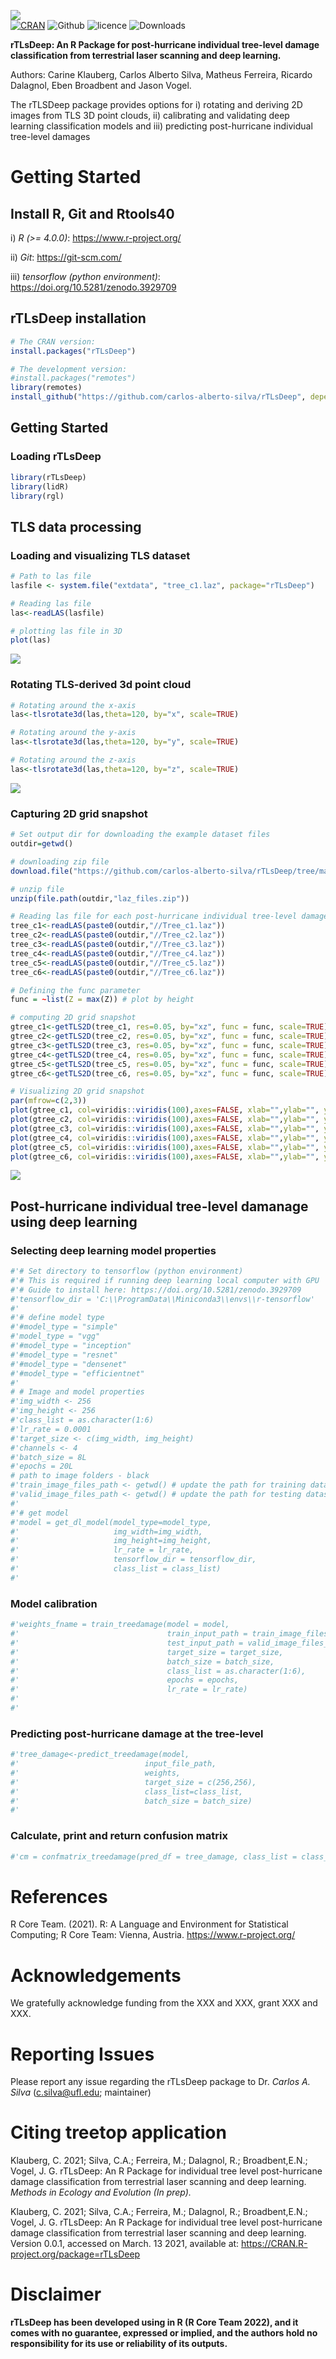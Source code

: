 ![](https://github.com/carlos-alberto-silva/rTLsDeep/blob/main/readme/wiki_page.png)<br/>
[![CRAN](https://www.r-pkg.org/badges/version/rTLsDeep)](https://cran.r-project.org/package=rTLsDeep)
![Github](https://img.shields.io/badge/Github-0.0.1-green.svg)
![licence](https://img.shields.io/badge/Licence-GPL--3-blue.svg) 
![Downloads](https://cranlogs.r-pkg.org/badges/grand-total/rTLsDeep)


**rTLsDeep: An R Package for post-hurricane individual tree-level damage classification from terrestrial laser scanning and deep learning.**

Authors: Carine Klauberg, Carlos Alberto Silva, Matheus Ferreira, Ricardo Dalagnol, Eben Broadbent and Jason Vogel.   

The rTLSDeep package provides options for i) rotating and deriving 2D images from TLS 3D point clouds, ii) calibrating and validating deep learning classification models and iii) predicting post-hurricane individual tree-level damages  

# Getting Started


## Install R, Git and Rtools40

i) *R (>= 4.0.0)*: https://www.r-project.org/

ii) *Git*: https://git-scm.com/

iii) *tensorflow (python environment)*: https://doi.org/10.5281/zenodo.3929709

## rTLsDeep installation
```r
# The CRAN version:
install.packages("rTLsDeep")

# The development version:
#install.packages("remotes")
library(remotes)
install_github("https://github.com/carlos-alberto-silva/rTLsDeep", dependencies = TRUE)

```    

## Getting Started

### Loading rTLsDeep
```r
library(rTLsDeep)
library(lidR)
library(rgl)

```

## TLS data processing

### Loading and visualizing TLS dataset 
```r
# Path to las file
lasfile <- system.file("extdata", "tree_c1.laz", package="rTLsDeep")

# Reading las file
las<-readLAS(lasfile)

# plotting las file in 3D
plot(las)
```
<img src="https://github.com/carlos-alberto-silva/weblidar-treetop/blob/master/readme/rTLsDeep.gif">


### Rotating TLS-derived 3d point cloud 
```r
# Rotating around the x-axis
las<-tlsrotate3d(las,theta=120, by="x", scale=TRUE)

# Rotating around the y-axis
las<-tlsrotate3d(las,theta=120, by="y", scale=TRUE)

# Rotating around the z-axis
las<-tlsrotate3d(las,theta=120, by="z", scale=TRUE)
```
![](https://github.com/carlos-alberto-silva/ForestGapR/blob/master/readme/spin3d.gif)


### Capturing 2D grid snapshot
```r
# Set output dir for downloading the example dataset files
outdir=getwd()

# downloading zip file
download.file("https://github.com/carlos-alberto-silva/rTLsDeep/tree/main/readme/laz_files.zip",destfile=file.path(outdir, "laz_files.zip"))

# unzip file 
unzip(file.path(outdir,"laz_files.zip"))

# Reading las file for each post-hurricane individual tree-level damage classes
tree_c1<-readLAS(paste0(outdir,"//Tree_c1.laz"))
tree_c2<-readLAS(paste0(outdir,"//Tree_c2.laz"))
tree_c3<-readLAS(paste0(outdir,"//Tree_c3.laz"))
tree_c4<-readLAS(paste0(outdir,"//Tree_c4.laz"))
tree_c5<-readLAS(paste0(outdir,"//Tree_c5.laz"))
tree_c6<-readLAS(paste0(outdir,"//Tree_c6.laz"))

# Defining the func parameter
func = ~list(Z = max(Z)) # plot by height

# computing 2D grid snapshot
gtree_c1<-getTLS2D(tree_c1, res=0.05, by="xz", func = func, scale=TRUE)
gtree_c2<-getTLS2D(tree_c2, res=0.05, by="xz", func = func, scale=TRUE)
gtree_c3<-getTLS2D(tree_c3, res=0.05, by="xz", func = func, scale=TRUE)
gtree_c4<-getTLS2D(tree_c4, res=0.05, by="xz", func = func, scale=TRUE)
gtree_c5<-getTLS2D(tree_c5, res=0.05, by="xz", func = func, scale=TRUE)
gtree_c6<-getTLS2D(tree_c6, res=0.05, by="xz", func = func, scale=TRUE)

# Visualizing 2D grid snapshot
par(mfrow=c(2,3))
plot(gtree_c1, col=viridis::viridis(100),axes=FALSE, xlab="",ylab="", ylim=c(0,30), main="C1",cex=2)
plot(gtree_c2, col=viridis::viridis(100),axes=FALSE, xlab="",ylab="", ylim=c(0,30), main="C2",cex=2)
plot(gtree_c3, col=viridis::viridis(100),axes=FALSE, xlab="",ylab="", ylim=c(0,30), main="C3",cex=2)
plot(gtree_c4, col=viridis::viridis(100),axes=FALSE, xlab="",ylab="", ylim=c(0,30), main="C4",cex=2)
plot(gtree_c5, col=viridis::viridis(100),axes=FALSE, xlab="",ylab="", ylim=c(0,30), main="C5",cex=2)
plot(gtree_c6, col=viridis::viridis(100),axes=FALSE, xlab="",ylab="", ylim=c(0,30), main="C6",cex=2)
```
![](https://github.com/carlos-alberto-silva/ForestGapR/blob/master/readme/fig3_trees.png)

## Post-hurricane individual tree-level damanage using deep learning 

### Selecting deep learning model properties
```r
#'# Set directory to tensorflow (python environment)
#'# This is required if running deep learning local computer with GPU
#'# Guide to install here: https://doi.org/10.5281/zenodo.3929709
#'tensorflow_dir = 'C:\\ProgramData\\Miniconda3\\envs\\r-tensorflow'
#'
#'# define model type
#'#model_type = "simple"
#'model_type = "vgg"
#'#model_type = "inception"
#'#model_type = "resnet"
#'#model_type = "densenet"
#'#model_type = "efficientnet"
#'
# # Image and model properties
#'img_width <- 256
#'img_height <- 256
#'class_list = as.character(1:6)
#'lr_rate = 0.0001
#'target_size <- c(img_width, img_height)
#'channels <- 4
#'batch_size = 8L
#'epochs = 20L
# path to image folders - black
#'train_image_files_path <- getwd() # update the path for training datasets
#'valid_image_files_path <- getwd() # update the path for testing datasets
#'
#'# get model
#'model = get_dl_model(model_type=model_type,
#'                     img_width=img_width,
#'                     img_height=img_height,
#'                     lr_rate = lr_rate,
#'                     tensorflow_dir = tensorflow_dir,
#'                     class_list = class_list)
#'
```
### Model calibration
```r
#'weights_fname = train_treedamage(model = model,
#'                                 train_input_path = train_image_files_path,
#'                                 test_input_path = valid_image_files_path,
#'                                 target_size = target_size,
#'                                 batch_size = batch_size,
#'                                 class_list = as.character(1:6),
#'                                 epochs = epochs,
#'                                 lr_rate = lr_rate)
#'
#'
```
### Predicting post-hurricane damage at the tree-level
```r
#'tree_damage<-predict_treedamage(model,
#'                            input_file_path,
#'                            weights,
#'                            target_size = c(256,256),
#'                            class_list=class_list,
#'                            batch_size = batch_size)
#'
```
### Calculate, print and return confusion matrix
```r
#'cm = confmatrix_treedamage(pred_df = tree_damage, class_list = class_list)
```

# References
R Core Team. (2021). R: A Language and Environment for Statistical Computing; R Core Team: Vienna, Austria. https://www.r-project.org/

# Acknowledgements
We gratefully acknowledge funding from the XXX and XXX, grant XXX  and XXX. 

# Reporting Issues 
Please report any issue regarding the rTLsDeep package to Dr. *Carlos A. Silva* (c.silva@ufl.edu; maintainer)

# Citing treetop application
Klauberg, C. 2021; Silva, C.A.; Ferreira, M.; Dalagnol, R.; Broadbent,E.N.; Vogel, J. G. rTLsDeep: An R Package for individual tree level post-hurricane damage classification from terrestrial laser scanning and deep learning. *Methods in Ecology and Evolution (In prep).*

Klauberg, C. 2021; Silva, C.A.; Ferreira, M.; Dalagnol, R.; Broadbent,E.N.; Vogel, J. G. rTLsDeep: An R Package for individual tree level post-hurricane damage classification from terrestrial laser scanning and deep learning. Version 0.0.1, accessed on March. 13 2021, available at: https://CRAN.R-project.org/package=rTLsDeep

# Disclaimer
**rTLsDeep has been developed using in R (R Core Team 2022), and it comes with no guarantee, expressed or implied, and the authors hold no responsibility for its use or reliability of its outputs.**

